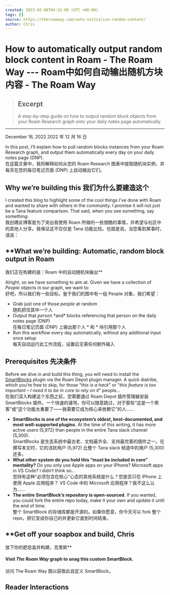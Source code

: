 ```yaml
---
created: 2023-02-06T04:32:09 (UTC +08:00)
tags: []
source: https://theroamway.com/auto-initialize-random-content/
author: Chris
---
```


# How to automatically output random block content in Roam - The Roam Way --- Roam中如何自动输出随机方块内容 - The Roam Way

> ## Excerpt
> A step-by-step guide on how to output random block objects from your Roam Research graph onto your daily notes page automatically.

---
December 16, 2022 2022 年 12 月 16 日

In this post, I’ll explain how to pull random blocks instances from your Roam Research graph, and output them automatically every day on your daily notes page (DNP).  
在这篇文章中，我将解释如何从您的 Roam Research 图表中提取随机块实例，并每天在您的每日笔记页面 (DNP) 上自动输出它们。

## **Why we’re building this 我们为什么要建造这个**

I created this blog to highlight some of the cool things I’ve done with Roam and wanted to share with others in the community. I promise it will not _just_ be a Tana feature comparison. That said, when you see something, say something:  
我创建此博客是为了突出我使用 Roam 所做的一些很酷的事情，并希望与社区中的其他人分享。我保证这不仅仅是 Tana 功能比较。也就是说，当您看到某事时，请说：

## **What we’re building: Automatic, random block output in Roam  
我们正在构建的是：Roam 中的自动随机块输出**

Alright, so we have something to aim at. Given we have a collection of _People_ objects in our graph, we want to:  
好吧，所以我们有一些目标。鉴于我们的图中有一组 People 对象，我们希望：

-   Grab just one of those _people_ at random  
    随机抓住其中一个人
-   Output that _person_ \*and\* blocks referencing that person on the daily notes page (DNP)  
    在每日笔记页面 (DNP) 上输出那个人 \* 和 \* 块引用那个人
-   Run this workflow every day automatically, without any additional input once setup  
    每天自动运行此工作流程，设置后无需任何额外输入

## **Prerequisites 先决条件**

Before we dive in and build this thing, you will need to install the [SmartBlocks](https://roamjs.com/extensions/smartblocks) plugin via the Roam Depot plugin manager. A quick diatribe, which you’re free to skip, for those “_this is a hack_” or “_this feature is too important – I need it to be in core to rely on it_” people…  
在我们深入构建这个东西之前，您需要通过 Roam Depot 插件管理器安装 SmartBlocks 插件。一个快速的谩骂，你可以随意跳过，对于那些“这是一个黑客”或“这个功能太重要了——我需要它成为核心来依赖它”的人……

-   **SmartBlocks is one of the ecosystem’s oldest, best-documented, and most well-supported plugins.** At the time of this writing, it has more active users (5,972) than people in the entire Tana slack channel (5,300).  
    SmartBlocks 是生态系统中最古老、文档最齐全、支持最完善的插件之一。在撰写本文时，它的活跃用户 (5,972) 比整个 Tana slack 频道中的用户 (5,300) 还多。
-   **What other system do you hold this “must be included in core” mentality?** Do you only use Apple apps on your iPhone? Microsoft apps in VS Code? I didn’t think so…  
    您持有这种“必须包含在核心”心态的其他系统是什么？您是否只在 iPhone 上使用 Apple 应用程序？ VS Code 中的 Microsoft 应用程序？我不这么认为……
-   **The entire SmartBlock’s repository is open-sourced**. If you wanted, you could fork the entire repo today, make it your own and update it until the end of time.  
    整个 SmartBlock 的存储库都是开源的。如果你愿意，你今天可以 fork 整个 repo，把它变成你自己的并更新它直到时间结束。

## **Get off your soapbox and build, Chris  
放下你的肥皂盒并构建，克里斯**

#### **Visit _The Roam Way_ graph to snag this custom SmartBlock**.  
访问 The Roam Way 图以获取此自定义 SmartBlock。

## Reader Interactions
